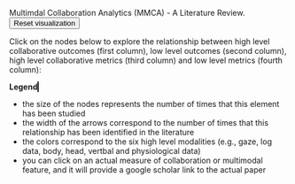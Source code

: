 Multimdal Collaboration Analytics (MMCA) - A Literature Review. 
<button onClick="window.location.reload();">Reset visualization</button>

Click on the nodes below to explore the relationship between high level collaborative outcomes (first column), low level outcomes (second column), high level collaborative metrics (third column) and low level metrics (fourth column): 

<object type="image/svg+xml" data="graphviz/index.svg"></object>

**Legend**
<object type="image/svg+xml" data="graphviz/legend.svg" style="border:1px solid black;"></object>
- the size of the nodes represents the number of times that this element has been studied
- the width of the arrows correspond to the number of times that this relationship has been identified in the literature
- the colors correspond to the six high level modalities (e.g., gaze, log data, body, head, vertbal and physiological data)
- you can click on an actual measure of collaboration or multimodal feature, and it will provide a google scholar link to the actual paper
